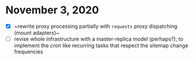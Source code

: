 # November 3, 2020

- [x] ~rewrite proxy processing partially with ``requests`` proxy dispatching (mount adapters)~
- [ ] revise whole infrastructure with a master-replica model (perhaps?); to implement the *cron* like recurring tasks that respect the sitemap change frequencies
